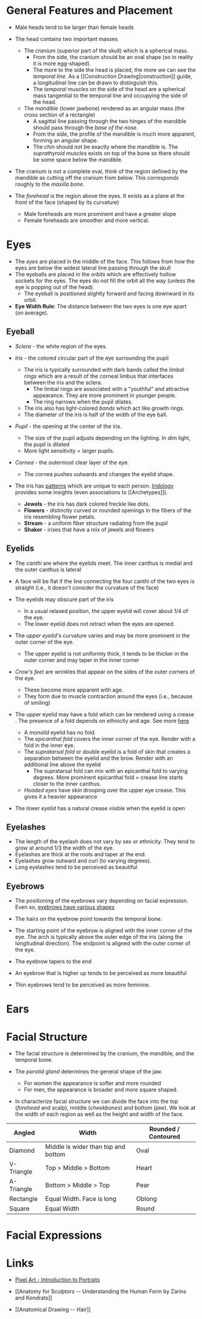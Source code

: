 # General Features and Placement 
* Male heads tend to be larger than female heads

* The head contains two important masses 
	* The *cranium* (superior part of the skull) which is a spherical mass. 
		* From the side, the cranium should be an oval shape (so in reality it is more egg-shaped).
		* The more to the side the head is placed, the more we can see the *temporal line*. As a [[Construction Drawing|construction]] guide, a longitudinal line can be drawn to distinguish this.
		* The *temporal muscles* on the side of the head are a spherical mass tangential to the temporal line and occupying the side of the head.
	* The *mandible* (lower jawbone) rendered as an angular mass (the cross section of a rectangle)
		* A sagittal line passing through the two hinges of the mandible should pass through the *base of the nose*. 
		* From the side, the profile of the mandible is much more apparent, forming an angular shape. 
		* The *chin* should not be exactly where the mandible is. The *suprathyroid muscles* exists on top of the bone so there should be some space below the mandible.  
* The cranium is not a complete oval, think of the region defined by the mandible as cutting off the cranium from below. This corresponds roughly to the *maxilla bone*. 

* The *forehead* is the region above the eyes. It exists as a plane at the front of the face (shaped by its curvature)
	* Male foreheads are more prominent and have a greater slope 
	* Female foreheads are smoother and more vertical.
# Eyes
* The *eyes* are placed in the middle of the face. This follows from how the eyes are below the widest lateral line passing through the skull
* The eyeballs are placed in the *orbits* which are effectively hollow sockets for the eyes. The eyes do not fill the orbit all the way (unless the eye is popping out of the head). 
	* The eyeball is positioned slightly forward and facing downward in its orbit. 
* **Eye Width Rule**: The distance between the two eyes is one eye apart (on average). 

## Eyeball 
* *Sclera* - the white region of the eyes. 
* *Iris* - the colored circular part of the eye surrounding the pupil 
	* The iris is typically surrounded with dark bands called the *limbal rings* which are a result of the corneal limbus that interfaces between the iris and the sclera.
		* The limbal rings are associated with a "youthful" and attractive appearance. They are more prominent in younger people. 
		* The ring narrows when the pupil dilates. 
	* The iris also has light-colored *bands* which act like growth rings. 
	* The diameter of the iris is half of the width of the eye ball. 
* *Pupil* - the opening at the center of the iris. 
	* The size of the pupil adjusts depending on the lighting. In dim light, the pupil is dilated
	* More light sensitivity = larger pupils. 
* *Cornea* - the outermost clear layer of the eye. 
	* The cornea pushes outwards and changes the eyelid shape. 

* The iris has [patterns](https://getsmarteye.com/iris-patterns-the-4-main-types/) which are unique to each person. [Iridology](https://rayid.com/iris-patternsstructures-previous/) provides some insights (even associations to [[Archetypes]]). 
	* **Jewels** - the iris has dark colored freckle like dots. 
	* **Flowers** - distinctly curved or rounded openings in the fibers of the iris resembling flower petals.
	* **Stream** - a uniform fiber structure radiating from the pupil 
	* **Shaker** - irises that have a mix of jewels and flowers 

## Eyelids 
* The *canthi* are where the eyelids meet. The inner canthus is medial and the outer canthus is lateral 
* A face will be flat if the line connecting the four canthi of the two eyes is straight (i.e., it doesn't consider the curvature of the face)
 * The eyelids may obscure part of the iris 
	* In a usual relaxed position, the upper eyelid will cover about $1/4$ of the eye. 
	* The lower eyelid does not retract when the eyes are opened. 
* The *upper eyelid*'s curvature varies and may be more prominent in the outer corner of the eye. 
	* The upper eyelid is not uniformly thick, it tends to be thicker in the outer corner and may taper in the inner corner 

* *Crow's feet* are wrinkles that appear on the sides of the outer corners of the eye. 
	* These become more apparent with age.  
	* They form due to muscle contraction around the eyes (i.e., because of smiling)
* The upper eyelid may have a fold which can be rendered using a crease . The presence of a fold  depends on  ethnicity and age. See more [here](https://www.nvisioncenters.com/eye-shapes/)
	* A *monolid* eyelid has no fold. 
	* The *epicanthal fold* covers the inner corner of the eye. Render with a fold in the inner eye. 
	* The *supratarsal fold* or double eyelid is a fold of skin that creates a separation between the eyelid and the brow.  Render with an additional line above the eyelid
		* The supratarsal fold can mix with an epicanthal fold to varying degrees.  More prominent epicanthal fold = crease line starts closer to the inner canthus. 
	* *Hooded eyes* have skin drooping over the upper eye crease. This gives it a heavier appearance 
* The *lower eyelid* has a natural crease visible when the eyelid is open 

## Eyelashes  
* The length of the eyelash does not vary by sex or ethnicity. They tend to grow at around $1/3$ the width of the eye. 
* Eyelashes are thick at the roots and taper at the end. 
* Eyelashes grow outward and curl (to varying degrees). 
* Long eyelashes tend to be perceived as beautiful 

## Eyebrows 
* The positioning of the eyebrows vary depending on facial expression.  Even so, [eyebrows have various shapes](https://lilacst.com/pages/eyebrow-shapes)
* The hairs on the eyebrow point towards the temporal bone. 
* The starting point of the eyebrow is aligned with the inner corner of the eye. The arch is typically above the outer edge of the iris (along the longitudinal direction). The endpoint is aligned with the outer corner of the eye. 
* The eyebrow tapers to the end 

* An eyebrow that is higher up tends to be perceived as more beautiful
* Thin eyebrows tend to be perceived as more feminine. 

# Ears 

# Facial Structure
* The facial structure is determined by the cranium, the mandible, and the temporal bone. 
* The *parotid gland* determines the general shape of the jaw.
	* For women the appearance is softer and more rounded
	* For men, the appearance is broader and more square shaped.

* In characterize facial structure we can divide the face into the top (*forehead* and scalp), middle (*cheekbones*) and bottom (*jaw*). We look at the width of each region as well as the height and width of the face. 

| Angled | Width | Rounded / Contoured |
| ---- | ---- | ---- |
| Diamond | Middle is wider than top and bottom | Oval |
| V-Triangle  | Top > Middle > Bottom  | Heart  |
| A-Triangle  | Bottom > Middle > Top  | Pear  |
| Rectangle  | Equal Width. Face is long  | Oblong  |
| Square  | Equal Width  | Round  |

# Facial Expressions 

# Links 
* [Pixel Art - Introduction to Portraits](https://www.youtube.com/watch?v=3PQdx3o7gJA)
* [[Anatomy for Sculptors -- Understanding the Human Form by Zarins and Kondrats]]

* [[Anatomical Drawing -- Hair]]